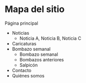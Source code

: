 # Mapa del sitio

<!--
Recoged el mapa del sitio en este documento en forma de lista
formateada usando la sintaxis de Markdown, así:
-->

Página principal 
- Noticias
  + Noticia A, Noticia B, Noticia C
- Caricaturas
- Bombazo semanal 
  + Bombazo semanal 
  + Bombazos anteriores 
  + Salpicón 
 - Contacto 
 - Quiénes somos 
